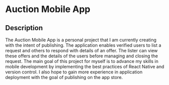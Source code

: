 <h1>Auction Mobile App</h1>

<h2>Description</h2>
<p>The Auction Mobile App is a personal project that I am currently creating with the intent of publishing. The application enables verified users to list a request and others to respond with details of an offer. The lister can view these offers and the details of the users before managing and closing the request. The main goal of this project for myself is to advance my skills in mobile development by implementing the best practices of React Native and version control. I also hope to gain more experience in application deployment with the goal of publishing on the app store.</p>
